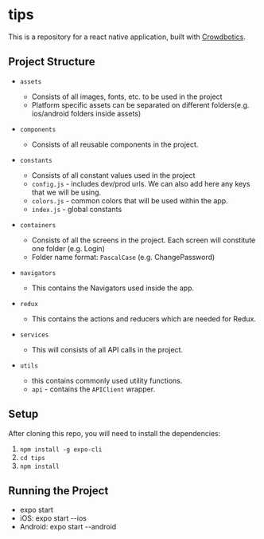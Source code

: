 # tips

This is a repository for a react native application, built with [Crowdbotics](https://www.crowdbotics.com/).

## Project Structure

* ```assets```
  * Consists of all images, fonts, etc. to be used in the project
  * Platform specific assets can be separated on different folders(e.g. ios/android folders inside assets)

* ```components```
  * Consists of all reusable components in the project.

* ```constants```
  * Consists of all constant values used in the project
  * `config.js` - includes dev/prod urls. We can also add here any keys that we will be using.
  * `colors.js` - common colors that will be used within the app.
  * `index.js` - global constants

* ```containers```
  * Consists of all the screens in the project. Each screen will constitute one folder (e.g. Login)
  * Folder name format: `PascalCase` (e.g. ChangePassword)

* ```navigators```
  * This contains the Navigators used inside the app.

* ```redux```
  * This contains the actions and reducers which are needed for Redux.

* ```services```
  * This will consists of all API calls in the project.

* ```utils```
  * this contains commonly used utility functions.
  * `api` - contains the `APIClient` wrapper.

## Setup

After cloning this repo, you will need to install the dependencies:

1. `npm install -g expo-cli`
2. `cd tips`
3. `npm install`

## Running the Project

* expo start
* iOS: expo start --ios
* Android: expo start --android
